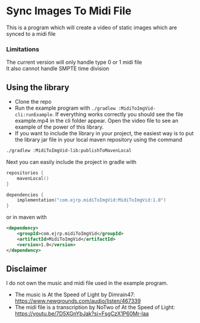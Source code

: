 # Sync Images To Midi File

This is a program which will create a video of static images
which are synced to a midi file

### Limitations

The current version will only handle type 0 or 1 midi file    
It also cannot handle SMPTE time division

## Using the library

- Clone the repo
- Run the example program with `./gradlew :MidiToImgVid-cli:runExample`.
  If everything works correctly you should see the file example.mp4 in the cli folder appear.
  Open the video file to see an example of the power of this library.
- If you want to include the library in your project, the easiest way is to put the library jar file in your local maven
  repository using the command
```bash
./gradlew :MidiToImgVid-lib:publishToMavenLocal
```
Next you can easily include the project in gradle with
```kotlin
repositories {
    mavenLocal()
}

dependencies { 
    implementation("com.ejrp.midiToImgVid:MidiToImgVid:1.0")
}
```
or in maven with
```xml
<dependency>
    <groupId>com.ejrp.midiToImgVid</groupId>
    <artifactId>MidiToImgVid</artifactId>
    <version>1.0</version>
</dependency>
```

## Disclaimer

I do not own the music and midi file used in the example program.
- The music is At the Speed of Light by Dimrain47: https://www.newgrounds.com/audio/listen/467339
- The midi file is a transcription by NoTwo of At the Speed of Light: https://youtu.be/7D5XGnYbJak?si=FsgCzX1P60Mr-laa